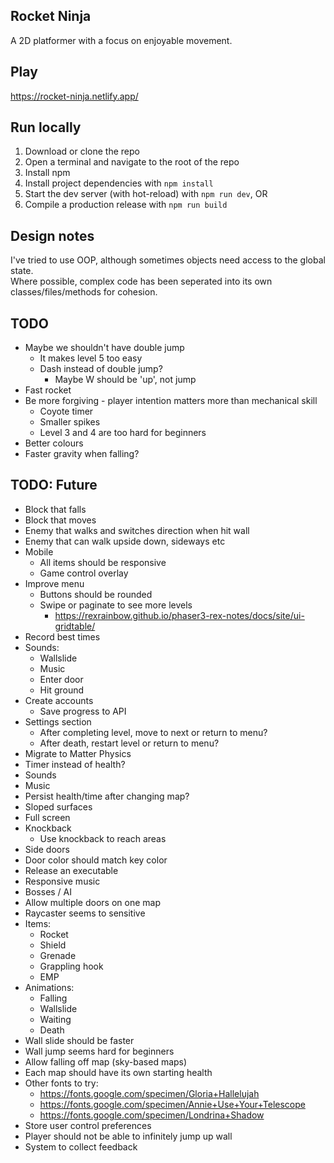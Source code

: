 ## Rocket Ninja

A 2D platformer with a focus on enjoyable movement.  


## Play

https://rocket-ninja.netlify.app/


## Run locally

1. Download or clone the repo
2. Open a terminal and navigate to the root of the repo
3. Install npm
4. Install project dependencies with `npm install`
5. Start the dev server (with hot-reload) with `npm run dev`, OR
5. Compile a production release with `npm run build`


## Design notes

I've tried to use OOP, although sometimes objects need access to the global state.  
Where possible, complex code has been seperated into its own classes/files/methods for cohesion.


## TODO
- Maybe we shouldn't have double jump
  - It makes level 5 too easy
  - Dash instead of double jump?
    - Maybe W should be 'up', not jump
- Fast rocket
- Be more forgiving - player intention matters more than mechanical skill
  - Coyote timer
  - Smaller spikes
  - Level 3 and 4 are too hard for beginners
- Better colours
- Faster gravity when falling?


## TODO: Future
- Block that falls
- Block that moves
- Enemy that walks and switches direction when hit wall
- Enemy that can walk upside down, sideways etc
- Mobile
  - All items should be responsive
  - Game control overlay
- Improve menu
  - Buttons should be rounded
  - Swipe or paginate to see more levels
    - https://rexrainbow.github.io/phaser3-rex-notes/docs/site/ui-gridtable/
- Record best times
- Sounds:
  - Wallslide
  - Music
  - Enter door
  - Hit ground
- Create accounts
  - Save progress to API
- Settings section
  - After completing level, move to next or return to menu?
  - After death, restart level or return to menu?
- Migrate to Matter Physics
- Timer instead of health?
- Sounds
- Music
- Persist health/time after changing map?
- Sloped surfaces
- Full screen
- Knockback
  - Use knockback to reach areas
- Side doors
- Door color should match key color
- Release an executable
- Responsive music
- Bosses / AI
- Allow multiple doors on one map
- Raycaster seems to sensitive
- Items:
  - Rocket
  - Shield
  - Grenade
  - Grappling hook
  - EMP
- Animations:
  - Falling
  - Wallslide
  - Waiting
  - Death
- Wall slide should be faster
- Wall jump seems hard for beginners
- Allow falling off map (sky-based maps)
- Each map should have its own starting health
- Other fonts to try:
  - https://fonts.google.com/specimen/Gloria+Hallelujah
  - https://fonts.google.com/specimen/Annie+Use+Your+Telescope
  - https://fonts.google.com/specimen/Londrina+Shadow
- Store user control preferences
- Player should not be able to infinitely jump up wall
- System to collect feedback
